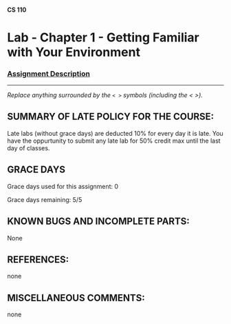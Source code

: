 #### CS 110
# Lab - Chapter 1 - Getting Familiar with Your Environment

### [Assignment Description](https://docs.google.com/document/d/1j0CNd4KglkOGcRWAJZoJ__PEirOluNjHWm0NtmvEVRo/edit?usp=sharing)

***

_Replace anything surrounded by the `< >` symbols (including the < >)._

## SUMMARY OF LATE POLICY FOR THE COURSE:
 Late labs (without grace days) are deducted 10% for every day it is late. You have the oppurtunity to submit any late lab for 50% credit max until the last day of classes. 

## GRACE DAYS
Grace days used for this assignment: 0

Grace days remaining: 5/5

## KNOWN BUGS AND INCOMPLETE PARTS:
 None

## REFERENCES:
 none

## MISCELLANEOUS COMMENTS:
 none
